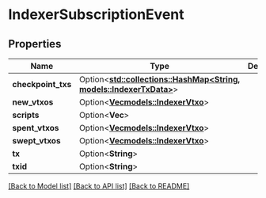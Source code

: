 # IndexerSubscriptionEvent

## Properties

| Name               | Type                                                                                     | Description | Notes      |
| ------------------ | ---------------------------------------------------------------------------------------- | ----------- | ---------- |
| **checkpoint_txs** | Option<[**std::collections::HashMap<String, models::IndexerTxData>**](IndexerTxData.md)> |             | [optional] |
| **new_vtxos**      | Option<[**Vec<models::IndexerVtxo>**](IndexerVtxo.md)>                                   |             | [optional] |
| **scripts**        | Option<**Vec<String>**>                                                                  |             | [optional] |
| **spent_vtxos**    | Option<[**Vec<models::IndexerVtxo>**](IndexerVtxo.md)>                                   |             | [optional] |
| **swept_vtxos**    | Option<[**Vec<models::IndexerVtxo>**](IndexerVtxo.md)>                                   |             | [optional] |
| **tx**             | Option<**String**>                                                                       |             | [optional] |
| **txid**           | Option<**String**>                                                                       |             | [optional] |

[[Back to Model list]](../README.md#documentation-for-models) [[Back to API list]](../README.md#documentation-for-api-endpoints) [[Back to README]](../README.md)
